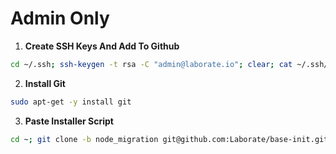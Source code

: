 # Admin Only

1. **Create SSH Keys And Add To Github**
```bash
cd ~/.ssh; ssh-keygen -t rsa -C "admin@laborate.io"; clear; cat ~/.ssh/id_rsa.pub;
```

2. **Install Git**
```bash
sudo apt-get -y install git
```

3. **Paste Installer Script**
```bash
cd ~; git clone -b node_migration git@github.com:Laborate/base-init.git; sudo bash base-init/init.sh;
```
